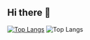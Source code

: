 ## Hi there 👋

<!--
**min-gyoung/min-gyoung** is a ✨ _special_ ✨ repository because its `README.md` (this file) appears on your GitHub profile.

Here are some ideas to get you started:

- 🔭 I’m currently working on ...
- 🌱 I’m currently learning ...
- 👯 I’m looking to collaborate on ...
- 🤔 I’m looking for help with ...
- 💬 Ask me about ...
- 📫 How to reach me: ...
- 😄 Pronouns: ...
- ⚡ Fun fact: ...
-->
<!--
[![Anurag's GitHub stats](https://github-readme-stats.vercel.app/api?username=min-gyoung)](https://github.com/anuraghazra/github-readme-stats)
-->

[![Top Langs](https://github-readme-stats.vercel.app/api/top-langs/?username=min-gyoung)](https://github.com/min-gyoung/github-readme-stats)
![Top Langs](https://github-readme-stats.vercel.app/api/top-langs/?username=min-gyoung&layout=compact)
<!--
<a href="https://github.com/ashutosh00710/github-readme-activity-graph">
    <img src="https://github-readme-activity-graph.vercel.app/graph?username=min-gyoung&theme=react-dark&bg_color=20232a&hide_border=true&line=58A6FF&color=58A6FF" width=94%/>
</a>
-->
